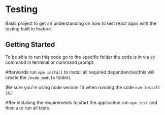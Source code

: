 # Testing
Basic project to get an understanding on how to test react apps with the testing built in feature

## Getting Started

To be able to run this code go to the specific folder the code is in via `cd` command in terminal or command prompt.

Afterwards run `npm install` to install all required dependencies(this will create the `/node_module` folder).

(Be sure you're using node version 16 when running the code `nvm install 16`.)

After instaliing the requirements to start the application run `npm test` and then `a` to run all tests.
